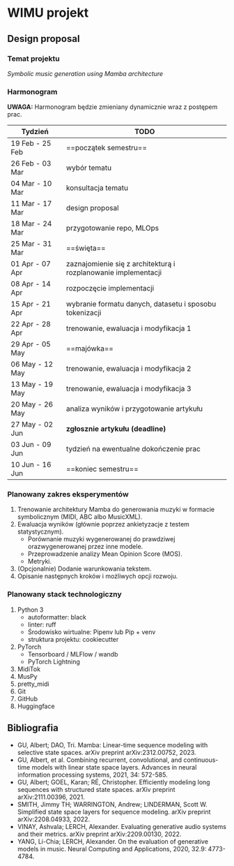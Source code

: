 # WIMU projekt
## Design proposal
### Temat projektu
*Symbolic music generation using Mamba architecture*

### Harmonogram
**UWAGA:** Harmonogram będzie zmieniany dynamicznie wraz z postępem prac.

| Tydzień         | TODO |
|-----------------|------|
| 19 Feb - 25 Feb |==początek semestru==|
| 26 Feb - 03 Mar |wybór tematu|
| 04 Mar - 10 Mar |konsultacja tematu|
| 11 Mar - 17 Mar |design proposal|
| 18 Mar - 24 Mar |przygotowanie repo, MLOps|
| 25 Mar - 31 Mar |==święta==|
| 01 Apr - 07 Apr |zaznajomienie się z architekturą i rozplanowanie implementacji|
| 08 Apr - 14 Apr |rozpoczęcie implementacji|
| 15 Apr - 21 Apr |wybranie formatu danych, datasetu i sposobu tokenizacji|
| 22 Apr - 28 Apr |trenowanie, ewaluacja i modyfikacja 1|
| 29 Apr - 05 May |==majówka==|
| 06 May - 12 May |trenowanie, ewaluacja i modyfikacja 2|
| 13 May - 19 May |trenowanie, ewaluacja i modyfikacja 3|
| 20 May - 26 May |analiza wyników i przygotowanie artykułu|
| 27 May - 02 Jun |**zgłosznie artykułu (deadline)**|
| 03 Jun - 09 Jun |tydzień na ewentualne dokończenie prac|
| 10 Jun - 16 Jun |==koniec semestru==|


### Planowany zakres eksperymentów
1. Trenowanie architektury Mamba do generowania muzyki w formacie symbolicznym (MIDI, ABC albo MusicXML).
2. Ewaluacja wyników (głównie poprzez ankietyzacje z testem statystycznym).
    - Porównanie muzyki wygenerowanej do prawdziwej orazwygenerowanej przez inne modele.
    - Przeprowadzenie analizy Mean Opinion Score (MOS).
    - Metryki.
3. (Opcjonalnie) Dodanie warunkowania tekstem.
4. Opisanie następnych kroków i możliwych opcji rozwoju.

### Planowany stack technologiczny
1. Python 3
    - autoformatter: black
    - linter: ruff
    - Środowisko wirtualne: Pipenv lub Pip + venv
    - struktura projektu: cookiecutter
3. PyTorch
    - Tensorboard / MLFlow / wandb
    - PyTorch Lightning
5. MidiTok
6. MusPy
7. pretty_midi
8. Git
9. GitHub
10. Huggingface


## Bibliografia
- GU, Albert; DAO, Tri. Mamba: Linear-time sequence modeling with selective state spaces. arXiv preprint arXiv:2312.00752, 2023.
- GU, Albert, et al. Combining recurrent, convolutional, and continuous-time models with linear state space layers. Advances in neural information processing systems, 2021, 34: 572-585.
- GU, Albert; GOEL, Karan; RÉ, Christopher. Efficiently modeling long sequences with structured state spaces. arXiv preprint arXiv:2111.00396, 2021.
- SMITH, Jimmy TH; WARRINGTON, Andrew; LINDERMAN, Scott W. Simplified state space layers for sequence modeling. arXiv preprint arXiv:2208.04933, 2022.
- VINAY, Ashvala; LERCH, Alexander. Evaluating generative audio systems and their metrics. arXiv preprint arXiv:2209.00130, 2022.
- YANG, Li-Chia; LERCH, Alexander. On the evaluation of generative models in music. Neural Computing and Applications, 2020, 32.9: 4773-4784.